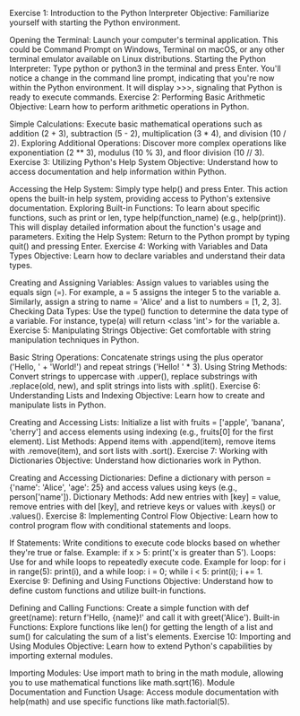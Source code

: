 Exercise 1: Introduction to the Python Interpreter
Objective: Familiarize yourself with starting the Python environment.

Opening the Terminal: Launch your computer's terminal application. This could be Command Prompt on Windows, Terminal on macOS, or any other terminal emulator available on Linux distributions.
Starting the Python Interpreter: Type python or python3 in the terminal and press Enter. You'll notice a change in the command line prompt, indicating that you're now within the Python environment. It will display >>>, signaling that Python is ready to execute commands.
Exercise 2: Performing Basic Arithmetic
Objective: Learn how to perform arithmetic operations in Python.

Simple Calculations: Execute basic mathematical operations such as addition (2 + 3), subtraction (5 - 2), multiplication (3 * 4), and division (10 / 2).
Exploring Additional Operations: Discover more complex operations like exponentiation (2 ** 3), modulus (10 % 3), and floor division (10 // 3).
Exercise 3: Utilizing Python's Help System
Objective: Understand how to access documentation and help information within Python.

Accessing the Help System: Simply type help() and press Enter. This action opens the built-in help system, providing access to Python's extensive documentation.
Exploring Built-in Functions: To learn about specific functions, such as print or len, type help(function_name) (e.g., help(print)). This will display detailed information about the function's usage and parameters.
Exiting the Help System: Return to the Python prompt by typing quit() and pressing Enter.
Exercise 4: Working with Variables and Data Types
Objective: Learn how to declare variables and understand their data types.

Creating and Assigning Variables: Assign values to variables using the equals sign (=). For example, a = 5 assigns the integer 5 to the variable a. Similarly, assign a string to name = 'Alice' and a list to numbers = [1, 2, 3].
Checking Data Types: Use the type() function to determine the data type of a variable. For instance, type(a) will return <class 'int'> for the variable a.
Exercise 5: Manipulating Strings
Objective: Get comfortable with string manipulation techniques in Python.

Basic String Operations: Concatenate strings using the plus operator ('Hello, ' + 'World!') and repeat strings ('Hello! ' * 3).
Using String Methods: Convert strings to uppercase with .upper(), replace substrings with .replace(old, new), and split strings into lists with .split().
Exercise 6: Understanding Lists and Indexing
Objective: Learn how to create and manipulate lists in Python.

Creating and Accessing Lists: Initialize a list with fruits = ['apple', 'banana', 'cherry'] and access elements using indexing (e.g., fruits[0] for the first element).
List Methods: Append items with .append(item), remove items with .remove(item), and sort lists with .sort().
Exercise 7: Working with Dictionaries
Objective: Understand how dictionaries work in Python.

Creating and Accessing Dictionaries: Define a dictionary with person = {'name': 'Alice', 'age': 25} and access values using keys (e.g., person['name']).
Dictionary Methods: Add new entries with [key] = value, remove entries with del [key], and retrieve keys or values with .keys() or .values().
Exercise 8: Implementing Control Flow
Objective: Learn how to control program flow with conditional statements and loops.

If Statements: Write conditions to execute code blocks based on whether they're true or false. Example: if x > 5: print('x is greater than 5').
Loops: Use for and while loops to repeatedly execute code. Example for loop: for i in range(5): print(i), and a while loop: i = 0; while i < 5: print(i); i += 1.
Exercise 9: Defining and Using Functions
Objective: Understand how to define custom functions and utilize built-in functions.

Defining and Calling Functions: Create a simple function with def greet(name): return f'Hello, {name}!' and call it with greet('Alice').
Built-in Functions: Explore functions like len() for getting the length of a list and sum() for calculating the sum of a list's elements.
Exercise 10: Importing and Using Modules
Objective: Learn how to extend Python's capabilities by importing external modules.

Importing Modules: Use import math to bring in the math module, allowing you to use mathematical functions like math.sqrt(16).
Module Documentation and Function Usage: Access module documentation with help(math) and use specific functions like math.factorial(5).